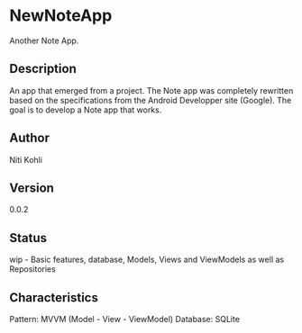 # NewNoteApp
Another Note App.

## Description
An app that emerged from a project. The Note app was completely rewritten based on the specifications
from the Android Developper site (Google). The goal is to develop a Note app that works.

## Author
Niti Kohli

## Version
0.0.2

## Status
wip - Basic features, database, Models, Views and ViewModels as well as Repositories

## Characteristics
Pattern: MVVM (Model - View - ViewModel)
Database: SQLite

